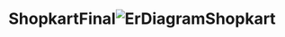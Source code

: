 # ShopkartFinal![ErDiagramShopkart](https://user-images.githubusercontent.com/56028094/177700474-13bf8fdb-8766-4e75-9629-69c1d7815d48.jpg)
